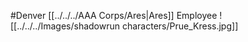 #Denver
[[../../../AAA Corps/Ares|Ares]] Employee
![[../../../Images/shadowrun characters/Prue_Kress.jpg]]